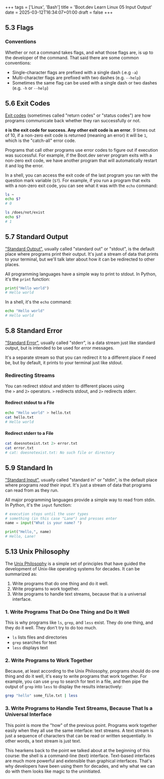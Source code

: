 +++
tags = ['Linux', 'Bash']
title = 'Boot.dev Learn Linux 05 Input Output'
date = 2025-03-12T16:34:07+01:00
draft = false
+++

## 5.3 Flags

### Conventions

Whether or not a command takes flags, and what those flags are, is up to the developer of the command. That said there are some common conventions:

- Single-character flags are prefixed with a single dash (.e.g `-a`)
- Multi-character flags are prefixed with two dashes (e.g. `--help`)
- Sometimes the same flag can be used with a single dash or two dashes (e.g. `-h` or `--help`)

## 5.6 Exit Codes

[Exit codes](https://en.wikipedia.org/wiki/Exit_status) (sometimes called "return codes" or "status codes") are how programs communicate back whether they ran successfully or not.

**`0` is the exit code for success. Any other exit code is an error**. 9 times out of 10, if a non-zero exit code is returned (meaning an error) it will be `1`, which is the "catch-all" error code.

Programs that call other programs use error codes to figure out if execution was successful. For example, if the Boot.dev server program exits with a non-zero exit code, we have another program that will automatically restart it and log the error.

In a shell, you can access the exit code of the last program you ran with the question mark variable (`$?`). For example, if you run a program that exits with a non-zero exit code, you can see what it was with the `echo` command:

```bash
ls ~
echo $?
# 0
```

```bash
ls /does/not/exist
echo $?
# 1
```

## 5.7 Standard Output

["Standard Output"](https://en.wikipedia.org/wiki/Standard_streams#Standard_output_%28stdout%29), usually called "standard out" or "stdout", is the default place where programs print their output. It's just a stream of data that prints to your terminal, but we'll talk later about how it can be redirected to other places.

All programming languages have a simple way to print to stdout. In Python, it's the `print` function:

```python
print("Hello world")
# Hello world
```

In a shell, it's the `echo` command:

```bash
echo "Hello world"
# Hello world
```

## 5.8 Standard Error

["Standard Error"](https://en.wikipedia.org/wiki/Standard_streams#Standard_error_%28stderr%29), usually called "stderr", is a data stream just like standard output, but is intended to be used for *error* messages.

It's a separate stream so that you can redirect it to a different place if need be, but by default, it prints to your terminal just like stdout.

### Redirecting Streams

You can redirect stdout and stderr to different places using the `>` and `2>` operators. `>` redirects stdout, and `2>` redirects stderr.

#### Redirect stdout to a File

```bash
echo "Hello world" > hello.txt
cat hello.txt
# Hello world
```

#### Redirect stderr to a File

```bash
cat doesnotexist.txt 2> error.txt
cat error.txt
# cat: doesnotexist.txt: No such file or directory
```

## 5.9 Standard In

["Standard Input"](https://en.wikipedia.org/wiki/Standard_streams#Standard_input_%28stdin%29), usually called "standard in" or "stdin", is the default place where programs *read* their input. It's just a stream of data that programs can read from as they run.

All major programming languages provide a simple way to read from stdin. In Python, it's the `input` function:

```python
# execution stops until the user types
# something (in this case "Lane") and presses enter
name = input("What is your name? ")

print("Hello,", name)
# Hello, Lane!
```

## 5.13 Unix Philosophy

The [Unix Philosophy](https://en.wikipedia.org/wiki/Unix_philosophy) is a simple set of principles that have guided the development of Unix-like operating systems for decades. It can be summarized as:

1. Write programs that do one thing and do it well.
2. Write programs to work together.
3. Write programs to handle text streams, because that is a universal interface.

### 1. Write Programs That Do One Thing and Do It Well

This is why programs like `ls`, `grep`, and `less` exist. They do one thing, and they do it well. They don't try to do too much.

- `ls` lists files and directories
- `grep` searches for text
- `less` displays text

### 2. Write Programs to Work Together

Because, at least according to the Unix Philosophy, programs should do one thing and do it well, it's easy to write programs that work together. For example, you can use `grep` to search for text in a file, and then pipe the output of `grep` into `less` to display the results interactively:

```bash
grep "hello" some_file.txt | less
```

### 3. Write Programs to Handle Text Streams, Because That Is a Universal Interface

This point is more the "how" of the previous point. Programs work together easily when they all use the same interface: text streams. A text stream is just a sequence of characters that can be read or written sequentially. In other words, a text stream is just text.

This hearkens back to the point we talked about at the beginning of this course: the shell is a command-line (text) interface. Text-based interfaces are much more powerful and extensible than graphical interfaces. That's why developers have been using them for decades, and why what we can do with them looks like magic to the uninitiated.
